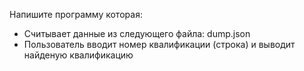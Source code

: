 Напишите программу которая:
- Считывает данные из следующего файла:
    dump.json
- Пользователь вводит номер квалификации (строка) и выводит найденую квалификацию
